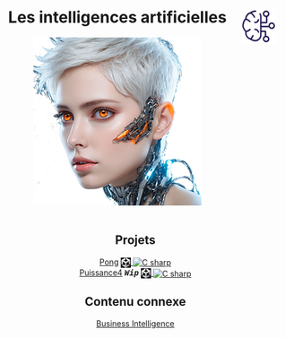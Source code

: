 <h1 align="center"><b>Les intelligences artificielles</b> <a href="https://github.com/MiKL5/"><img src="https://github.com/MiKL5/BI/raw/master/assets/bi.svg" alt="Les intelligences artificielles" align="right" height="64px"></a></h1>

<div align="center"> 
    <a href="docs"><img src="assets/images/80315D2A195DC0DEDD502D66B4F9354D.png" alt="Les intelligences artificielles" height="300px"></a>
    <br>
    <br>

## **Projets**
[Pong](projects/pong) <a href="projects/pong"><img align="center" src="assets/images/unity.png" alt="Unity" height="18px"> <img align="center" src="https://upload.wikimedia.org/wikipedia/commons/b/bd/Logo_C_sharp.svg" alt="C sharp" height="18px"></a>  
[Puissance4](projects/p4) <kbd>_**Wip**_</kbd> <a href="projects/pong"><img align="center" src="assets/images/unity.png" alt="Unity" height="18px"> <img align="center" src="https://upload.wikimedia.org/wikipedia/commons/b/bd/Logo_C_sharp.svg" alt="C sharp" height="18px"></a>  
<!-- [Taxi autonome](projects/practice1) **_<kbd>Soon</kbd>_** <a href="projects/practice1"><img align="center" src="https://github.com/MiKL5/Python/raw/master/src/images/Python-logo-notext.svg" alt="Python" height="18px"></a>   -->
<!-- [Casse-briques](projects/brickBreaker) **_<kbd>Soon</kbd>_** <a href="projects/practice1"><img align="center" src="https://github.com/MiKL5/Python/raw/master/src/images/Python-logo-notext.svg" alt="Python" height="18px"></a>   -->
<!-- ### **Projets en Machine Learning** -->

<!-- ## [**Documentation**](Docs) -->

## Contenu connexe
[Business Intelligence](https://github.com/MiKL5/BI/)  

</div>